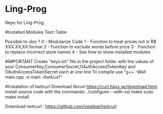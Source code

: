 # Ling-Prog
Repo for Ling-Prog

#Installed Modules
Text::Table

Possible to-dos ? 
0 - Modularize Code
1 - Function to treat prices not in R$ XXX.XX,XX format
2 - Function to exclude words before price
3 - Function to replace incorrect store names
4 - See how to show installed modules


#IMPORTANT
Create "keys.txt" file in the project folder with the values of your ConsumerKey,ConsumerSecret,OAuthAccessTokenKey and OAuthAccessTokenSecret each at one line
To compile use "g++ -Wall main.cpp -o main -ltwitcurl"

#Instalation of twitcurl
Download libcurl https://curl.haxx.se/download.html. 
Install source code with the commands:
./configure --with-ssl
make
sudo make install

Download twitcurl : https://github.com/swatkat/twitcurl

